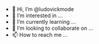 - 👋 Hi, I’m @ludovickmode
- 👀 I’m interested in ...
- 🌱 I’m currently learning ...
- 💞️ I’m looking to collaborate on ...
- 📫 How to reach me ...

<!---
ludovickmode/ludovickmode is a ✨ special ✨ repository because its `README.md` (this file) appears on your GitHub profile.
You can click the Preview link to take a look at your changes.
--->
